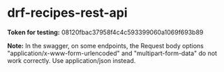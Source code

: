 # drf-recipes-rest-api

**Token for testing:** 
08120fbac37958f4c4c593399060a1069f693b89

**Note:** 
In the swagger, on some endpoints, the Request body options "application/x-www-form-urlencoded" and "multipart-form-data" do not work correctly. Use application/json instead.
